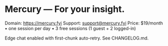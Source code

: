 # Mercury — For your insight.
Domain: https://mercury.fyi
Support: support@mercury.fyi
Price: $19/month • one session per day • 3 free sessions (1 guest + 2 logged-in)

Edge chat enabled with first-chunk auto-retry. See CHANGELOG.md.
